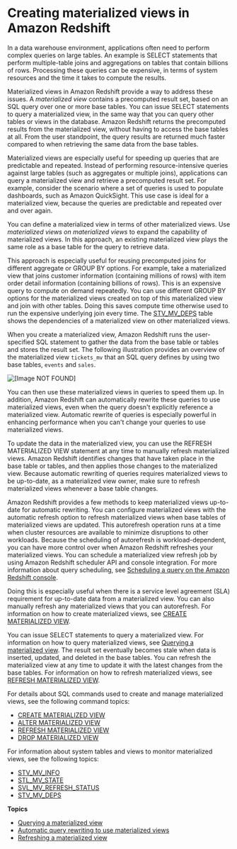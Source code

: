 # Creating materialized views in Amazon Redshift<a name="materialized-view-overview"></a>

In a data warehouse environment, applications often need to perform complex queries on large tables\. An example is SELECT statements that perform multiple\-table joins and aggregations on tables that contain billions of rows\. Processing these queries can be expensive, in terms of system resources and the time it takes to compute the results\.

Materialized views in Amazon Redshift provide a way to address these issues\. A *materialized view* contains a precomputed result set, based on an SQL query over one or more base tables\. You can issue SELECT statements to query a materialized view, in the same way that you can query other tables or views in the database\. Amazon Redshift returns the precomputed results from the materialized view, without having to access the base tables at all\. From the user standpoint, the query results are returned much faster compared to when retrieving the same data from the base tables\.

Materialized views are especially useful for speeding up queries that are predictable and repeated\. Instead of performing resource\-intensive queries against large tables \(such as aggregates or multiple joins\), applications can query a materialized view and retrieve a precomputed result set\. For example, consider the scenario where a set of queries is used to populate dashboards, such as Amazon QuickSight\.  This use case is ideal for a materialized view, because the queries are predictable and repeated over and over again\. 

You can define a materialized view in terms of other materialized views\. Use *materialized views on materialized views* to expand the capability of materialized views\. In this approach, an existing materialized view plays the same role as a base table for the query to retrieve data\. 

This approach is especially useful for reusing precomputed joins for different aggregate or GROUP BY options\. For example, take a materialized view that joins customer information \(containing millions of rows\) with item order detail information \(containing billions of rows\)\. This is an expensive query to compute on demand repeatedly\. You can use different GROUP BY options for the materialized views created on top of this materialized view and join with other tables\. Doing this saves compute time otherwise used to run the expensive underlying join every time\. The [STV\_MV\_DEPS](r_STV_MV_DEPS.md) table shows the dependencies of a materialized view on other materialized views\. 

When you create a materialized view, Amazon Redshift runs the user\-specified SQL statement to gather the data from the base table or tables and stores the result set\. The following illustration provides an overview of the materialized view `tickets_mv` that an SQL query defines by using two base tables, `events` and `sales`\.

![\[Image NOT FOUND\]](http://docs.aws.amazon.com/redshift/latest/dg/images/materialized-view.png)

You can then use these materialized views in queries to speed them up\. In addition, Amazon Redshift can automatically rewrite these queries to use materialized views, even when the query doesn't explicitly reference a materialized view\. Automatic rewrite of queries is especially powerful in enhancing performance when you can't change your queries to use materialized views\.

To update the data in the materialized view, you can use the REFRESH MATERIALIZED VIEW statement at any time to manually refresh materialized views\. Amazon Redshift identifies changes that have taken place in the base table or tables, and then applies those changes to the materialized view\. Because automatic rewriting of queries requires materialized views to be up\-to\-date, as a materialized view owner, make sure to refresh materialized views whenever a base table changes\. 

Amazon Redshift provides a few methods to keep materialized views up\-to\-date for automatic rewriting\. You can configure materialized views with the automatic refresh option to refresh materialized views when base tables of materialized views are updated\. This autorefresh operation runs at a time when cluster resources are available to minimize disruptions to other workloads\. Because the scheduling of autorefresh is workload\-dependent, you can have more control over when Amazon Redshift refreshes your materialized views\. You can schedule a materialized view refresh job by using Amazon Redshift scheduler API and console integration\. For more information about query scheduling, see [Scheduling a query on the Amazon Redshift console](https://docs.aws.amazon.com/redshift/latest/mgmt/query-editor-schedule-query.html)\. 

Doing this is especially useful when there is a service level agreement \(SLA\) requirement for up\-to\-date data from a materialized view\. You can also manually refresh any materialized views that you can autorefresh\. For information on how to create materialized views, see [CREATE MATERIALIZED VIEW](materialized-view-create-sql-command.md)\.

You can issue SELECT statements to query a materialized view\. For information on how to query materialized views, see [Querying a materialized view](materialized-view-query.md)\. The result set eventually becomes stale when data is inserted, updated, and deleted in the base tables\. You can refresh the materialized view at any time to update it with the latest changes from the base tables\. For information on how to refresh materialized views, see [REFRESH MATERIALIZED VIEW](materialized-view-refresh-sql-command.md)\.

For details about SQL commands used to create and manage materialized views, see the following command topics:
+ [CREATE MATERIALIZED VIEW](materialized-view-create-sql-command.md)
+ [ALTER MATERIALIZED VIEW](r_ALTER_MATERIALIZED_VIEW.md)
+ [REFRESH MATERIALIZED VIEW](materialized-view-refresh-sql-command.md)
+ [DROP MATERIALIZED VIEW](materialized-view-drop-sql-command.md)

For information about system tables and views to monitor materialized views, see the following topics: 
+ [STV\_MV\_INFO](r_STV_MV_INFO.md)
+ [STL\_MV\_STATE](r_STL_MV_STATE.md)
+ [SVL\_MV\_REFRESH\_STATUS](r_SVL_MV_REFRESH_STATUS.md)
+ [STV\_MV\_DEPS](r_STV_MV_DEPS.md)

**Topics**
+ [Querying a materialized view](materialized-view-query.md)
+ [Automatic query rewriting to use materialized views](materialized-view-auto-rewrite.md)
+ [Refreshing a materialized view](materialized-view-refresh.md)
